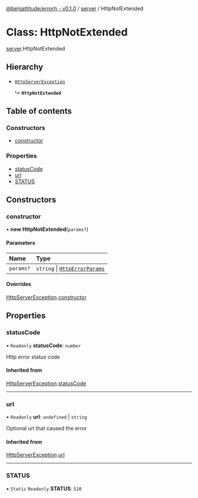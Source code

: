 [@belgattitude/errorh - v0.1.0](../README.md) / [server](../modules/server.md) / HttpNotExtended

# Class: HttpNotExtended

[server](../modules/server.md).HttpNotExtended

## Hierarchy

- [`HttpServerException`](base.HttpServerException.md)

  ↳ **`HttpNotExtended`**

## Table of contents

### Constructors

- [constructor](server.HttpNotExtended.md#constructor)

### Properties

- [statusCode](server.HttpNotExtended.md#statuscode)
- [url](server.HttpNotExtended.md#url)
- [STATUS](server.HttpNotExtended.md#status)

## Constructors

### constructor

• **new HttpNotExtended**(`params?`)

#### Parameters

| Name      | Type                                                                 |
| :-------- | :------------------------------------------------------------------- |
| `params?` | `string` \| [`HttpErrorParams`](../modules/types.md#httperrorparams) |

#### Overrides

[HttpServerException](base.HttpServerException.md).[constructor](base.HttpServerException.md#constructor)

## Properties

### statusCode

• `Readonly` **statusCode**: `number`

Http error status code

#### Inherited from

[HttpServerException](base.HttpServerException.md).[statusCode](base.HttpServerException.md#statuscode)

---

### url

• `Readonly` **url**: `undefined` \| `string`

Optional url that caused the error

#### Inherited from

[HttpServerException](base.HttpServerException.md).[url](base.HttpServerException.md#url)

---

### STATUS

▪ `Static` `Readonly` **STATUS**: `510`
